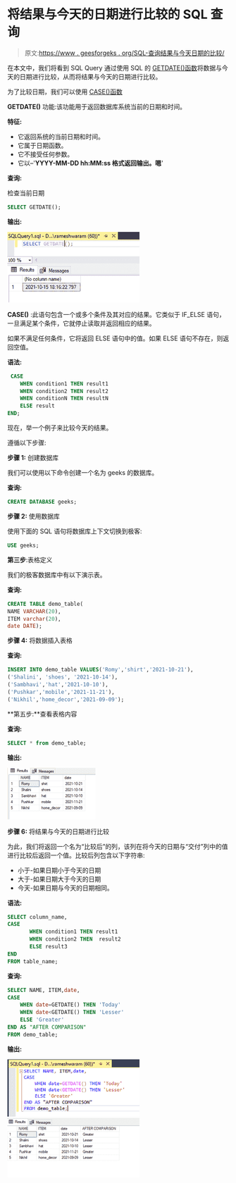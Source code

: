 # 将结果与今天的日期进行比较的 SQL 查询

> 原文:[https://www . geesforgeks . org/SQL-查询结果与今天日期的比较/](https://www.geeksforgeeks.org/sql-query-to-compare-results-with-todays-date/)

在本文中，我们将看到 SQL Query 通过使用 SQL 的 [GETDATE()函数](https://www.geeksforgeeks.org/getdate-function-in-sql-server/)将数据与今天的日期进行比较，从而将结果与今天的日期进行比较。

为了比较日期，我们可以使用 [CASE()函数](https://www.geeksforgeeks.org/sql-case-statement/)

**GETDATE()** 功能:该功能用于返回数据库系统当前的日期和时间。

**特征:**

*   它返回系统的当前日期和时间。
*   它属于日期函数。
*   它不接受任何参数。
*   它以–'**YYYY-MM-DD hh:MM:ss 格式返回输出。嗯**'

**查询:**

检查当前日期

```sql
SELECT GETDATE();
```

**输出:**

![](img/4a3ae589ca0b6c20ed604788ad97b133.png)

**CASE()** :此语句包含一个或多个条件及其对应的结果。它类似于 IF_ELSE 语句，一旦满足某个条件，它就停止读取并返回相应的结果。

如果不满足任何条件，它将返回 ELSE 语句中的值。如果 ELSE 语句不存在，则返回空值。

**语法:**

```sql
 CASE
    WHEN condition1 THEN result1
    WHEN condition2 THEN result2
    WHEN conditionN THEN resultN
    ELSE result
END;
```

现在，举一个例子来比较今天的结果。

遵循以下步骤:

**步骤 1:** 创建数据库

我们可以使用以下命令创建一个名为 geeks 的数据库。

**查询:**

```sql
CREATE DATABASE geeks;
```

**步骤 2:** 使用数据库

使用下面的 SQL 语句将数据库上下文切换到极客:

```sql
USE geeks;
```

**第三步**:表格定义

我们的极客数据库中有以下演示表。

**查询:**

```sql
CREATE TABLE demo_table(
NAME VARCHAR(20),
ITEM varchar(20),
date DATE);
```

**步骤 4:** 将数据插入表格

**查询:**

```sql
INSERT INTO demo_table VALUES('Romy','shirt','2021-10-21'),
('Shalini', 'shoes', '2021-10-14'),
('Sambhavi','hat','2021-10-10'),
('Pushkar','mobile','2021-11-21'),
('Nikhil','home_decor','2021-09-09');
```

**第五步:**查看表格内容

**查询:**

```sql
SELECT * from demo_table;
```

**输出:**

![](img/fc0ac7b098a2f41b8b2f190595ac07bc.png)

**步骤 6:** 将结果与今天的日期进行比较

为此，我们将返回一个名为“比较后”的列，该列在将今天的日期与“交付”列中的值进行比较后返回一个值。比较后列包含以下字符串:

*   小于-如果日期小于今天的日期
*   大于-如果日期大于今天的日期
*   今天-如果日期与今天的日期相同。

**语法:**

```sql
SELECT column_name,
CASE  
       WHEN condition1 THEN result1
       WHEN condition2 THEN  result2
       ELSE result3  
END 
FROM table_name;
```

**查询:**

```sql
SELECT NAME, ITEM,date,
CASE  
    WHEN date=GETDATE() THEN 'Today'
    WHEN date<GETDATE() THEN 'Lesser'
    ELSE 'Greater'  
END AS "AFTER COMPARISON"
FROM demo_table;
```

**输出:**

![](img/ca1051e72b908ed20960f941b42a652d.png) ![](img/eda367915269945a8a626ebef43735fd.png)
